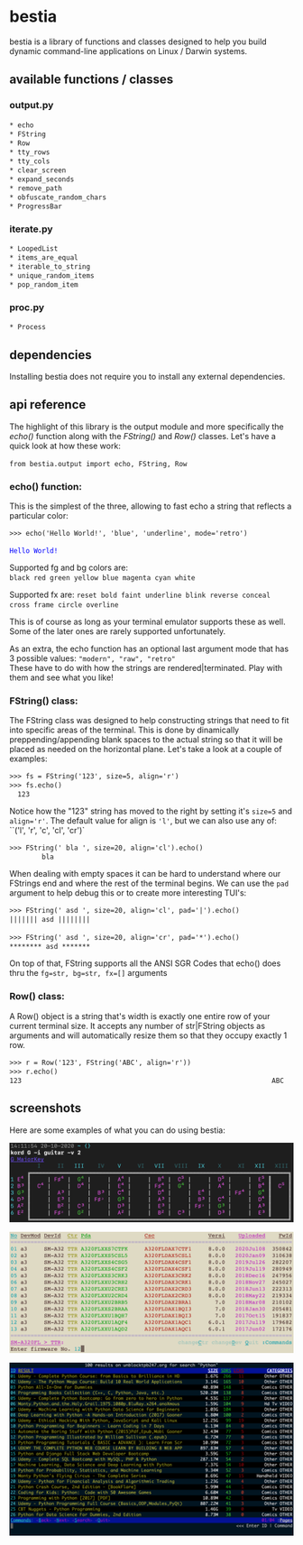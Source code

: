 # bestia
bestia is a library of functions and classes designed to help you build dynamic command-line applications on Linux / Darwin systems.


## available functions / classes

### output.py

```
* echo
* FString
* Row
* tty_rows
* tty_cols
* clear_screen
* expand_seconds
* remove_path
* obfuscate_random_chars
* ProgressBar
```

### iterate.py

```
* LoopedList
* items_are_equal
* iterable_to_string
* unique_random_items
* pop_random_item
```

### proc.py

```
* Process
```



## dependencies
Installing bestia does not require you to install any external dependencies.


## api reference

The highlight of this library is the output module and more specifically the _echo()_ function along with the *FString()* and _Row()_ classes. Let's have a quick look at how these work:

`from bestia.output import echo, FString, Row `


### echo() function:

This is the simplest of the three, allowing to fast echo a string that reflects a particular color:

```
>>> echo('Hello World!', 'blue', 'underline', mode='retro')
```

<span style="color:blue"> `Hello World!` </span>

Supported fg and bg colors are:  
`black red green yellow blue magenta cyan white`  


Supported fx are: `reset bold faint underline blink reverse conceal cross frame circle overline`  

This is of course as long as your terminal emulator supports these as well. Some of the later ones are rarely supported unfortunately.

As an extra, the echo function has an optional last argument mode that has 3 possible values: 
`"modern", "raw", "retro"`  
These have to do with how the strings are rendered|terminated. Play with them and see what you like!



### FString() class:

The FString class was designed to help constructing strings that need to fit into specific areas of the terminal. This is done by dinamically preppending/appending blank spaces to the actual string so that it will be placed as needed on the horizontal plane. Let's take a look at a couple of examples:

```
>>> fs = FString('123', size=5, align='r')
>>> fs.echo()
  123
```

Notice how the "123" string has moved to the right by setting it's `size=5` and `align='r'`. The default value for align is `'l'`, but we can also use any of: ``('l', 'r', 'c', 'cl', 'cr')`

```
>>> FString(' bla ', size=20, align='cl').echo()
        bla         
```

When dealing with empty spaces it can be hard to understand where our FStrings end and where the rest of the terminal begins. We can use the `pad` argument to help debug this or to create more interesting TUI's:

```
>>> FString(' asd ', size=20, align='cl', pad='|').echo()
||||||| asd ||||||||

>>> FString(' asd ', size=20, align='cr', pad='*').echo()
******** asd *******
```

On top of that, FString supports all the ANSI SGR Codes that echo() does thru the `fg=str, bg=str, fx=[]` arguments


### Row() class:

A Row() object is a string that's width is exactly one entire row of your current terminal size. It accepts any number of str|FString objects as arguments and will automatically resize them so that they occupy exactly 1 row.

```
>>> r = Row('123', FString('ABC', align='r'))
>>> r.echo()
123                                                              ABC
```

## screenshots

Here are some examples of what you can do using bestia:

![](resources/k.png)

![](resources/r.png)

![](resources/th.png)

